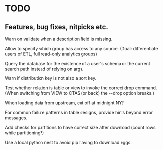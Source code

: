 # TODO

## Features, bug fixes, nitpicks etc.

Warn on validate when a description field is missing.

Allow to specify which group has access to any source.  (Goal: differentiate users of ETL, full read-only analytics groups)

Query the database for the existence of a user's schema or the current search path instead of relying on args.

Warn if distribution key is not also a sort key.

Test whether relation is table or view to invoke the correct drop command.  (When switching from VIEW to CTAS
(or back) the --drop option breaks.)

When loading data from upstream, cut off at midnight NY?

For common failure patterns in table designs, provide hints beyond error messages.

Add checks for partitions to have correct size after download (count rows while partitioning?)

Use a local python nest to avoid pip having to download eggs.